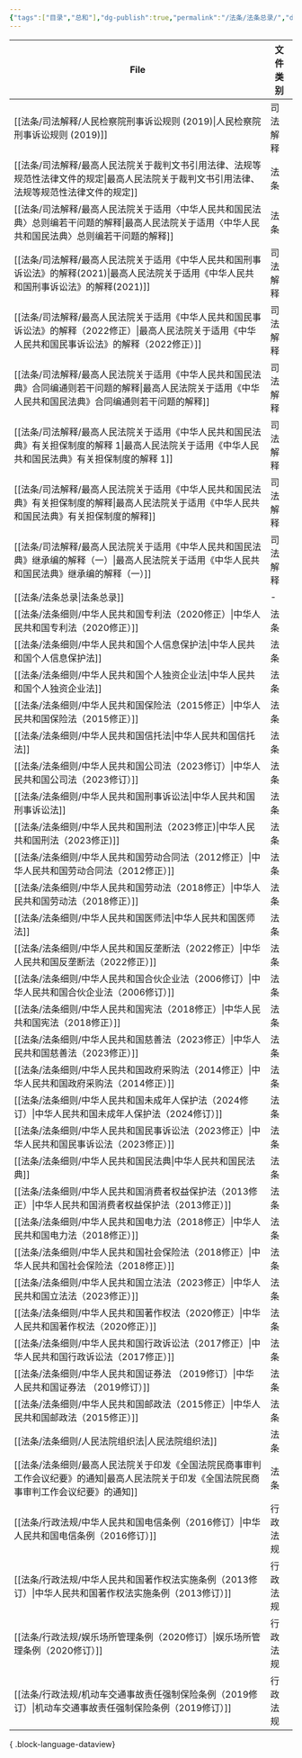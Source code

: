 ```yaml
---
{"tags":["目录","总和"],"dg-publish":true,"permalink":"/法条/法条总录/","dgPassFrontmatter":true}
---
```


| File                                                                                    | 文件类别 |
| --------------------------------------------------------------------------------------- | ---- |
| [[法条/司法解释/人民检察院刑事诉讼规则 (2019)\|人民检察院刑事诉讼规则 (2019)]]                                   | 司法解释 |
| [[法条/司法解释/最高人民法院关于裁判文书引用法律、法规等规范性法律文件的规定\|最高人民法院关于裁判文书引用法律、法规等规范性法律文件的规定]]           | 法条   |
| [[法条/司法解释/最高人民法院关于适用〈中华人民共和国民法典〉总则编若干问题的解释\|最高人民法院关于适用〈中华人民共和国民法典〉总则编若干问题的解释]]       | 法条   |
| [[法条/司法解释/最高人民法院关于适用《中华人民共和国刑事诉讼法》的解释(2021)\|最高人民法院关于适用《中华人民共和国刑事诉讼法》的解释(2021)]]     | 司法解释 |
| [[法条/司法解释/最高人民法院关于适用《中华人民共和国民事诉讼法》的解释（2022修正）\|最高人民法院关于适用《中华人民共和国民事诉讼法》的解释（2022修正）]] | 司法解释 |
| [[法条/司法解释/最高人民法院关于适用《中华人民共和国民法典》合同编通则若干问题的解释\|最高人民法院关于适用《中华人民共和国民法典》合同编通则若干问题的解释]]   | 司法解释 |
| [[法条/司法解释/最高人民法院关于适用《中华人民共和国民法典》有关担保制度的解释 1\|最高人民法院关于适用《中华人民共和国民法典》有关担保制度的解释 1]]     | 司法解释 |
| [[法条/司法解释/最高人民法院关于适用《中华人民共和国民法典》有关担保制度的解释\|最高人民法院关于适用《中华人民共和国民法典》有关担保制度的解释]]         | 司法解释 |
| [[法条/司法解释/最高人民法院关于适用《中华人民共和国民法典》继承编的解释（一）\|最高人民法院关于适用《中华人民共和国民法典》继承编的解释（一）]]         | 司法解释 |
| [[法条/法条总录\|法条总录]]                                                                    | \-   |
| [[法条/法条细则/中华人民共和国专利法（2020修正）\|中华人民共和国专利法（2020修正）]]                                   | 法条   |
| [[法条/法条细则/中华人民共和国个人信息保护法\|中华人民共和国个人信息保护法]]                                           | 法条   |
| [[法条/法条细则/中华人民共和国个人独资企业法\|中华人民共和国个人独资企业法]]                                           | 法条   |
| [[法条/法条细则/中华人民共和国保险法（2015修正）\|中华人民共和国保险法（2015修正）]]                                   | 法条   |
| [[法条/法条细则/中华人民共和国信托法\|中华人民共和国信托法]]                                                   | 法条   |
| [[法条/法条细则/中华人民共和国公司法（2023修订）\|中华人民共和国公司法（2023修订）]]                                   | 法条   |
| [[法条/法条细则/中华人民共和国刑事诉讼法\|中华人民共和国刑事诉讼法]]                                               | 法条   |
| [[法条/法条细则/中华人民共和国刑法（2023修正)\|中华人民共和国刑法（2023修正)]]                                     | 法条   |
| [[法条/法条细则/中华人民共和国劳动合同法（2012修正）\|中华人民共和国劳动合同法（2012修正）]]                               | 法条   |
| [[法条/法条细则/中华人民共和国劳动法（2018修正）\|中华人民共和国劳动法（2018修正）]]                                   | 法条   |
| [[法条/法条细则/中华人民共和国医师法\|中华人民共和国医师法]]                                                   | 法条   |
| [[法条/法条细则/中华人民共和国反垄断法（2022修正）\|中华人民共和国反垄断法（2022修正）]]                                 | 法条   |
| [[法条/法条细则/中华人民共和国合伙企业法（2006修订）\|中华人民共和国合伙企业法（2006修订）]]                               | 法条   |
| [[法条/法条细则/中华人民共和国宪法（2018修正）\|中华人民共和国宪法（2018修正）]]                                     | 法条   |
| [[法条/法条细则/中华人民共和国慈善法（2023修正）\|中华人民共和国慈善法（2023修正）]]                                   | 法条   |
| [[法条/法条细则/中华人民共和国政府采购法（2014修正）\|中华人民共和国政府采购法（2014修正）]]                               | 法条   |
| [[法条/法条细则/中华人民共和国未成年人保护法（2024修订）\|中华人民共和国未成年人保护法（2024修订）]]                           | 法条   |
| [[法条/法条细则/中华人民共和国民事诉讼法（2023修正）\|中华人民共和国民事诉讼法（2023修正）]]                               | 法条   |
| [[法条/法条细则/中华人民共和国民法典\|中华人民共和国民法典]]                                                   | 法条   |
| [[法条/法条细则/中华人民共和国消费者权益保护法（2013修正）\|中华人民共和国消费者权益保护法（2013修正）]]                         | 法条   |
| [[法条/法条细则/中华人民共和国电力法（2018修正）\|中华人民共和国电力法（2018修正）]]                                   | 法条   |
| [[法条/法条细则/中华人民共和国社会保险法（2018修正）\|中华人民共和国社会保险法（2018修正）]]                               | 法条   |
| [[法条/法条细则/中华人民共和国立法法（2023修正）\|中华人民共和国立法法（2023修正）]]                                   | 法条   |
| [[法条/法条细则/中华人民共和国著作权法（2020修正）\|中华人民共和国著作权法（2020修正）]]                                 | 法条   |
| [[法条/法条细则/中华人民共和国行政诉讼法（2017修正）\|中华人民共和国行政诉讼法（2017修正）]]                               | 法条   |
| [[法条/法条细则/中华人民共和国证券法 （2019修订）\|中华人民共和国证券法 （2019修订）]]                                 | 法条   |
| [[法条/法条细则/中华人民共和国邮政法（2015修正）\|中华人民共和国邮政法（2015修正）]]                                   | 法条   |
| [[法条/法条细则/人民法院组织法\|人民法院组织法]]                                                         | 法条   |
| [[法条/法条细则/最高人民法院关于印发《全国法院民商事审判工作会议纪要》的通知\|最高人民法院关于印发《全国法院民商事审判工作会议纪要》的通知]]           | 法条   |
| [[法条/行政法规/中华人民共和国电信条例（2016修订）\|中华人民共和国电信条例（2016修订）]]                                 | 行政法规 |
| [[法条/行政法规/中华人民共和国著作权法实施条例（2013修订）\|中华人民共和国著作权法实施条例（2013修订）]]                         | 行政法规 |
| [[法条/行政法规/娱乐场所管理条例（2020修订）\|娱乐场所管理条例（2020修订）]]                                       | 行政法规 |
| [[法条/行政法规/机动车交通事故责任强制保险条例（2019修订）\|机动车交通事故责任强制保险条例（2019修订）]]                         | 行政法规 |

{ .block-language-dataview}

